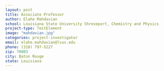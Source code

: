 ```yaml
---
layout: post
title: Associate Professor
author: Elahe Mahdavian
school: Louisiana State University Shreveport, Chemistry and Physics
project-type: TestElement
image: "mahdavian.jpg"
categories: project-investigator
email: elahe.mahdavian@lsus.edu
phone: (318) 797-5227
zip: 70803
city: Baton Rouge
state: Louisiana
---
```

